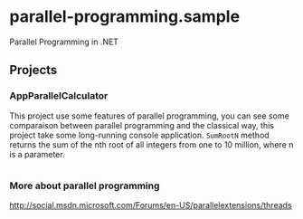 # parallel-programming.sample
Parallel Programming in .NET

## Projects

### AppParallelCalculator
This project use some features of parallel programming, you can see some comparaison between parallel programming and the classical way, this project take some long-running console application.
`SumRootN` method returns the sum of the nth root of all integers from one to 10 million, where n is a parameter.

<img src="" alt="">

### More about parallel programming
http://social.msdn.microsoft.com/Forums/en-US/parallelextensions/threads